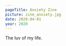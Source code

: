 ```yaml
---
pageTitle: Anxiety Zine
picture: zine_anxiety.jpg
date: 2020-04-01
year: 2020
---
```


The luv of my life.